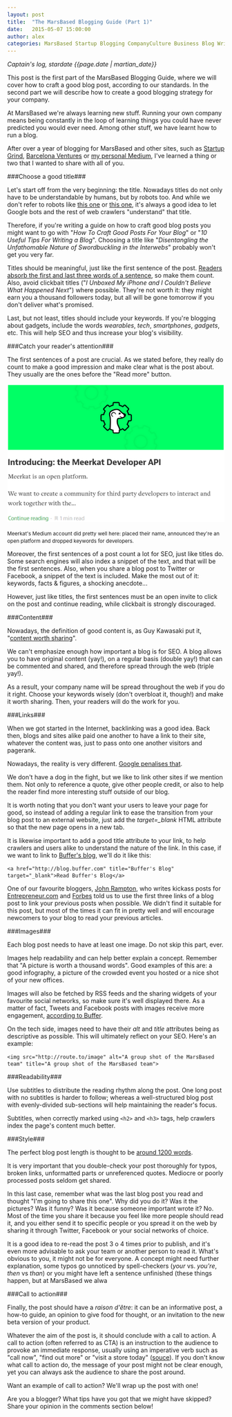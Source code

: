 ```yaml
---
layout: post
title:  "The MarsBased Blogging Guide (Part 1)"
date:   2015-05-07 15:00:00
author: alex
categories: MarsBased Startup Blogging CompanyCulture Business Blog Writing
---
```


*Captain's log, stardate {{page.date | martian_date}}*

This post is the first part of the MarsBased Blogging Guide, where we will cover how to craft a good blog post, according to our standards. In the second part we will describe how to create a good blogging strategy for your company.

<!--more-->

At MarsBased we're always learning new stuff. Running your own company means being constantly in the loop of learning things you could have never predicted you would ever need. Among other stuff, we have learnt how to run a blog.

After over a year of blogging for MarsBased and other sites, such as <a href="http://www.startupgrind.com/barcelona" title="Startup Grind Barcelona" target="_blank">Startup Grind</a>, <a href="http://barcelonaventures.com/blog/" title="Barcelona Ventures blog" target="_blank">Barcelona Ventures</a> or <a href="https://medium.com/@lexrodba" title="@Lexrodba Medium" target="_blank">my personal Medium</a>, I've learned a thing or two that I wanted to share with all of you.

###Choose a good title###

Let's start off from the very beginning: the title. Nowadays titles do not only have to be understandable by humans, but by robots too. And while we don't refer to robots like <a href="http://static.guim.co.uk/sys-images/Guardian/Pix/pictures/2014/2/21/1392977241047/Robot-from-The-Terminator-010.jpg" title="Robot" target="_blank">this one</a> or <a href="http://img4.wikia.nocookie.net/__cb20141005032524/deadliestfiction/images/e/eb/Optimus_Prime_Generation_1.jpg" title="Robot" target="_blank">this one</a>, it's always a good idea to let Google bots and the rest of web crawlers "understand" that title.

Therefore, if you're writing a guide on how to craft good blog posts you might want to go with "<i>How To Craft Good Posts For Your Blog</i>" or "<i>10 Useful Tips For Writing a Blog</i>". Choosing a title like "<i>Disentangling the Unfathomable Nature of Swordbuckling in the Interwebs</i>" probably won't get you very far.

Titles should be meaningful, just like the first sentence of the post. <a href="https://blog.bufferapp.com/headline-formulas?utm_content=buffer144c3&utm_medium=social&utm_source=twitter.com&utm_campaign=buffer" title="Buffer blog" target="_blank">Readers absorb the first and last three words of a sentence</a>, so make them count. Also, avoid clickbait titles ("<i>I Unboxed My iPhone and I Couldn't Believe What Happened Next</i>") where possible. They're not worth it: they might earn you a thousand followers today, but all will be gone tomorrow if you don't deliver what's promised.

Last, but not least, titles should include your keywords. If you're blogging about gadgets, include the words <i>wearables</i>, <i>tech</i>, <i>smartphones</i>, <i>gadgets</i>, etc. This will help SEO and thus increase your blog's visibility.

###Catch your reader's attention###

The first sentences of a post are crucial. As we stated before, they really do count to make a good impression and make clear what is the post about. They usually are the ones before the "Read more" button.

<img src="/images/blog/post19a.png" alt="Read more text" title="Read more text" class="img-center img-rounded img-responsive" />
<p class="text-center img-footer"><small>Meerkat's Medium account did pretty well here: placed their name, announced they're an open platform and dropped keywords for developers.</small></p>

Moreover, the first sentences of a post count a lot for SEO, just like titles do. Some search engines will also index a snippet of the text, and that will be the first sentences. Also, when you share a blog post to Twitter or Facebook, a snippet of the text is included. Make the most out of it: keywords, facts & figures, a shocking anecdote...

However, just like titles, the first sentences must be an open invite to click on the post and continue reading, while clickbait is strongly discouraged.

###Content###

Nowadays, the definition of good content is, as Guy Kawasaki put it, "<a href="http://startupgrind.com/guy-kawasaki-2015/" title="Startup Grind hosts Guy Kawasaki" target="_blank">content worth sharing</a>".

We can't emphasize enough how important a blog is for SEO. A blog allows you to have original content (yay!), on a regular basis (double yay!) that can be commented and shared, and therefore spread through the web (triple yay!).

As a result, your company name will be spread throughout the web if you do it right. Choose your keywords wisely (don't overbloat it, though!) and make it worth sharing. Then, your readers will do the work for you.

###Links###

When we got started in the Internet, backlinking was a good idea. Back then, blogs and sites alike paid one another to have a link to their site, whatever the content was, just to pass onto one another visitors and pagerank.

Nowadays, the reality is very different. <a href="http://white.net/blog/high-risk-seo-33-ways-to-get-penalised-by-google/" title="Google Penalises Backlinks" target="_blank">Google penalises that</a>.

We don't have a dog in the fight, but we like to link other sites if we mention them. Not only to reference a quote, give other people credit, or also to help the reader find more interesting stuff outside of our blog.

It is worth noting that you don't want your users to leave your page for good, so instead of adding a regular link to ease the transition from your blog post to an external website, just add the <i>target=_blank</i> HTML attribute so that the new page opens in a new tab.

It is likewise important to add a good title attribute to your link, to help crawlers and users alike to understand the nature of the link. In this case, if we want to link to <a href="http://blog.buffer.com" title="Buffer's Blog" target="_blank">Buffer's blog</a>, we'll do it like this:

<pre><code>&lt;a href="http://blog.buffer.com" title="Buffer's Blog" target="_blank"&gt;Read Buffer's Blog&lt;/a&gt;
</code></pre>

One of our favourite bloggers, <a href="http://www.johnrampton.com/" title="John Rampton website" target="_blank">John Rampton</a>, who writes kickass posts for <a href="http://www.entrepreneur.com" title="Entrepreneur-com" target="_blank">Entrepreneur.com</a> and <a href="http://forbes.com" title="Forbes" target="_blank">Forbes</a> told us to use the first three links of a blog post to link your previous posts when possible. We didn't find it suitable for this post, but most of the times it can fit in pretty well and will encourage newcomers to your blog to read your previous articles.

###Images###

Each blog post needs to have at least one image. Do not skip this part, ever.

Images help readability and can help better explain a concept. Remember that "A picture is worth a thousand words". Good examples of this are: a good infography, a picture of the crowded event you hosted or a nice shot of your new offices.

Images will also be fetched by RSS feeds and the sharing widgets of your favourite social networks, so make sure it's well displayed there. As a matter of fact, Tweets and Facebook posts with images receive more engagement, <a href="https://blog.bufferapp.com/twitter-images" title="Buffer's Blog" target="_blank">according to Buffer</a>.

On the tech side, images need to have their <i>alt</i> and <i>title</i> attributes being as descriptive as possible. This will ultimately reflect on your SEO. Here's an example:

<pre><code>&lt;img src="http://route.to/image" alt="A group shot of the MarsBased team" title="A group shot of the MarsBased team"&gt;</code></pre>

###Readability###

Use subtitles to distribute the reading rhythm along the post. One long post with no subtitles is harder to follow; whereas a well-structured blog post with evenly-divided sub-sections will help maintaining the reader's focus.

Subtitles, when correctly marked using <code>&lt;h2&gt;</code> and <code>&lt;h3&gt;</code> tags, help crawlers index the page's content much better.

###Style###

The perfect blog post length is thought to be <a href="http://www.bitrebels.com/social/makes-perfect-blog-post-infographic/" title="Infographic about blogging" target="_blank">around 1200 words</a>.

It is very important that you double-check your post thoroughly for typos, broken links, unformatted parts or unreferenced quotes. Mediocre or poorly processed posts seldom get shared.

In this last case, remember what was the last blog post you read and thought "I'm going to share this one". Why did you do it? Was it the pictures? Was it funny? Was it because someone important wrote it? No. Most of the time you share it because you feel like more people should read it, and you either send it to specific people or you spread it on the web by sharing it through Twitter, Facebook or your social networks of choice.

It is a good idea to re-read the post 3 o 4 times prior to publish, and it's even more advisable to ask your team or another person to read it. What's obvious to you, it might not be for everyone. A concept might need further explanation, some typos go unnoticed by spell-checkers (<i>your</i> vs. <i>you're</i>, <i>then</i> vs <i>than</i>) or you might have left a sentence unfinished (these things happen, but at MarsBased we alwa

###Call to action###

Finally, the post should have a <i>raison d'être</i>: it can be an informative post, a how-to guide, an opinion to give food for thought, or an invitation to the new beta version of your product.

Whatever the aim of the post is, it should conclude with a call to action. A call to action (often referred to as CTA) is an instruction to the audience to provoke an immediate response, usually using an imperative verb such as "call now", "find out more" or "visit a store today" (<a href="http://homebusiness.about.com/od/homebusinessglossar1/g/Call-To-Action-Definition.htm" title="Definition of call to action" target="_blank">souce</a>). If you don't know what call to action do, the message of your post might not be clear enough, yet you can always ask the audience to share the post around.

Want an example of call to action? We'll wrap up the post with one!

Are you a blogger? What tips have you got that we might have skipped? Share your opinion in the comments section below!